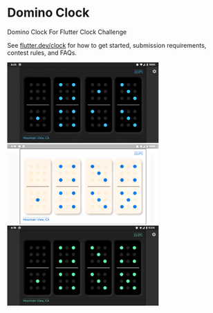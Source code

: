 # Domino Clock

Domino Clock For Flutter Clock Challenge

See [flutter.dev/clock](https://flutter.dev/clock) for how to get started, submission requirements, contest rules, and FAQs.

<img src='domino_clock.gif' width='350'>

<img src='domino_light.png' width='350'>

<img src='domino_dark.png' width='350'>